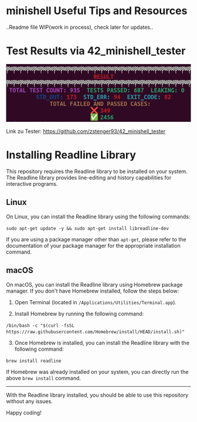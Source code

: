 # minishell Useful Tips and Resources

..Readme file WIP(work in process), check later for updates..

# Test Results via 42_minishell_tester

![Results of the Minishell Tester](minishell_testresult.png)

Link zu Tester: https://github.com/zstenger93/42_minishell_tester

# 

# Installing Readline Library

This repository requires the Readline library to be installed on your system. The Readline library provides line-editing and history capabilities for interactive programs.

## Linux

On Linux, you can install the Readline library using the following commands:

`sudo apt-get update -y && sudo apt-get install libreadline-dev`


If you are using a package manager other than `apt-get`, please refer to the documentation of your package manager for the appropriate installation command.

## macOS

On macOS, you can install the Readline library using Homebrew package manager. If you don't have Homebrew installed, follow the steps below:

1. Open Terminal (located in `/Applications/Utilities/Terminal.app`).

2. Install Homebrew by running the following command:


`/bin/bash -c "$(curl -fsSL https://raw.githubusercontent.com/Homebrew/install/HEAD/install.sh)"`

3. Once Homebrew is installed, you can install the Readline library with the following command:

`brew install readline`


If Homebrew was already installed on your system, you can directly run the above `brew install` command.

---

With the Readline library installed, you should be able to use this repository without any issues. 

Happy coding!
